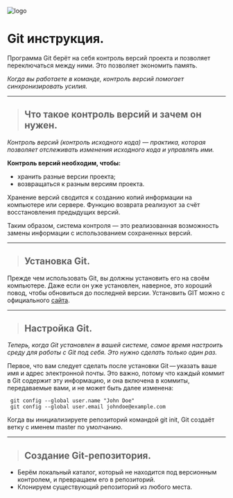 ![logo](https://git-scm.com/images/logos/downloads/Git-Logo-1788C.svg)

# Git инструкция.

Программа Git берёт на себя контроль версий проекта и позволяет переключаться между ними. Это позволяет экономить память.

*Когда вы работаете в команде, контроль версий помогает синхронизировать усилия.*

___

>## Что такое контроль версий и зачем он нужен.

*Контроль версий (контроль исходного кода) — практика, которая позволяет отслеживать изменения исходного кода и управлять ими.*

**Контроль версий необходим, чтобы:**
* хранить разные версии проекта;
* возвращаться к разным версиям проекта.

Хранение версий сводится к созданию копий информации на компьютере или сервере. 
Функцию возврата реализуют за счёт восстановления предыдущих версий. 

Таким образом, система контроля — это реализованная возможность замены информации 
с использованием сохраненных версий.
___
>## Установка Git.

Прежде чем использовать Git, вы должны установить его на своём компьютере. Даже если он уже установлен, наверное, это хороший повод, чтобы обновиться до последней версии.
Установить GIT можно с официального [сайта](https://git-scm.com/).
___
>## Настройка Git.

*Теперь, когда Git установлен в вашей системе, самое время настроить среду для работы с Git под себя. Это нужно сделать только один раз.*

Первое, что вам следует сделать после установки Git — указать ваше имя и адрес электронной почты. Это важно, потому что каждый коммит в Git содержит эту информацию, и она включена в коммиты, передаваемые вами, и не может быть далее изменена:

  ```  
   git config --global user.name "John Doe"
   git config --global user.email johndoe@example.com 
   ```

   Когда вы инициализируете репозиторий командой git init, Git создаёт ветку с именем master по умолчанию.
___
>## Создание Git-репозитория.
* Берём локальный каталог, который не находится под версионным контролем, и превращаем его в репозиторий.
* Клонируем существующий репозиторий из любого места.

